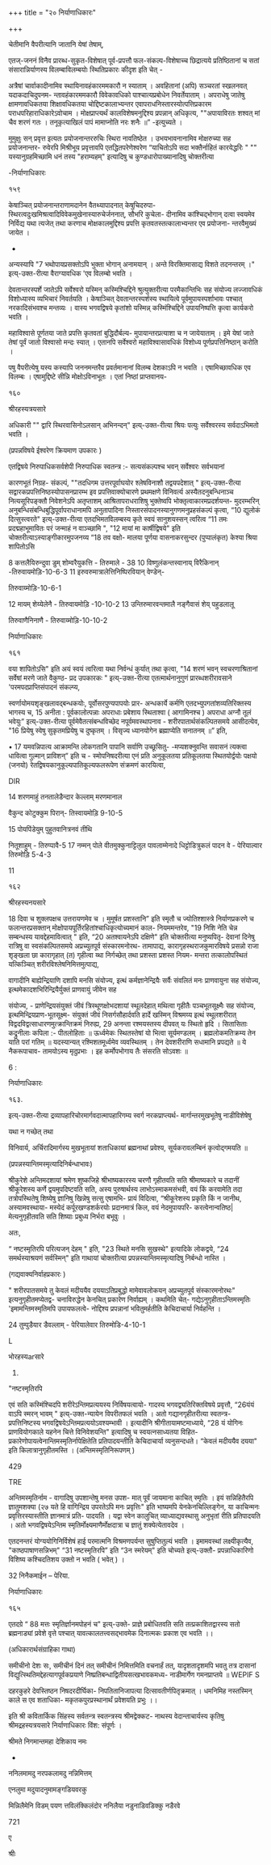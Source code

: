 +++
title = "२० निर्याणाधिकारः"

+++





चेतीमानि वैपरीत्यानि जातानि येषां तेषाम्,  

एतज्-जननं विनैव प्रारब्ध-सुकृत-विशेषात् पूर्व-प्रपत्तौ फल-संकल्प-विशेषाच्च छिद्रात्यये प्रतिष्ठितानां च सतां संसारान्निर्याणस्य विलम्बाविलम्बयोः स्थितिप्रकारः कीदृश इति चेत् - 

अत्रैषां चार्वाकादीनामिव स्थायिनावहंकारममकारौ न स्याताम् । अवहितानां (अपि) सञ्चरतां स्खलनवत् यदाकदाचिदुपनम- न्तावहंकारममकारौ विवेकावधिको पाश्चात्यप्रबोधेन निवर्तेयाताम् । अपराधेषु जातेषु क्षामणावधिकतया शिक्षावधिकतया चोद्दिष्टकालाभ्यन्तर एवापराधनिस्तारस्योत्पत्तिप्रकारम पराधपरिहाराधिकारेऽवोचाम । मोक्षप्राप्त्यर्थं कालविशेषमनुद्दिश्य प्रपन्नान् अधिकृत्य, ""अपायाविरतः शश्वत् मां चैव शरणं गतः । तनूकृत्याखिलं पापं मामाप्नोति नरः शनैः ॥” -इत्युच्यते । 

मुमुक्षुः सन् प्रवृत्त इत्यतः प्रयोजनान्तररुचिः स्थिरा नावतिष्ठेत । उभयभावनानामिव मोक्षरुच्या सह प्रयोजनान्तर- रुवेरपि मिश्रीभूय प्रवृत्तावपि एतद्धितपरेणेश्वरेण “याचितोऽपि सदा भक्तैर्नाहितं कारयेद्धरिः " "" यस्यानुग्रहमिच्छामि धनं तस्य "हराम्यहम्" इत्यादिषु च कुण्डधारोपाख्यानादिषु चोक्तरीत्या 

-निर्याणाधिकारः 

१५९ 

केषाञ्चित् प्रयोजनान्तराणामदानेन वैतथ्यापादनात् केषुचिदरुपा- स्थिरत्वदुःखमिश्रत्वादिविवेकमुखेनास्यारुचेर्जननात्, सौभरि कुचेला- दीनामिव कांश्चिद्भोगान् दत्वा स्वयमेव निर्विद्य यथा त्यजेत् तथा करणाच मोक्षकालमुद्दिश्य प्रपत्ति कृतवतस्तत्कालाभ्यन्तर एव प्रयोजना- न्तरवैमुख्यं जायेत । 

- 

अन्यस्यापि "7 भथोपायप्रसक्तोऽपि भुक्ता भोगान् अनामयान् । अन्ते विरक्तिमासाद्य विशते तदनन्तरम् ।" इत्य्-उक्त-रीत्या वैराग्यावधिक 'एव विलम्बो भवति । 

देवतान्तरस्पर्शे जातेऽपि सर्वेश्वरो यस्मिन् कस्मिश्चिद्दिने श्रुत्युक्तरीत्या परमैकान्तिभिः सह संयोज्य लज्जावधिकं विशोध्यास्य व्यभिचारं निवर्तयति । केषाञ्चित् देवतान्तरस्पर्शस्य स्थायित्वे पूर्वमुपायस्पर्शाभावः पश्चात् नरकादिसंभवश्च मन्तव्यः । वास्य भगवद्विषये कृतांशो यस्मिन्न् कस्मिंश्चिद्दिने उपायनिष्पत्ति कृत्वा कार्यकरो भवति । 

महाविश्वासे पूर्णतया जाते प्रपत्ति कृतवतां बुद्धिदौर्बल्य- मुपायान्तरप्रत्याशा च न जायेयाताम् । इमे येषां जाते तेषां पूर्वं जातो विश्वासो मन्दः स्यात् । एतानपि सर्वेश्वरो महाविश्वासावधिकं विशोध्य पूर्णप्रपत्तिनिष्ठान् करोति । 

पषु वैपरीत्येषु यस्य कस्यापि जननमन्तरैव प्रवर्तमानानां विलम्ब देशकाऽपि न भवति । एषामिच्छावधिक एव विलम्बः । एषामुद्दिष्टे सीन्नि मोक्षोऽविनाभूतः । एतां निष्ठां प्राप्तवानय- 

१६० 

श्रीरहस्यत्रयसारे 

अधिकारी "" द्वारि स्थिरवासिनोऽलसान् अभिनन्दन्" इत्य्-उक्त-रीत्या श्रियः पत्युः सर्वेश्वरस्य सर्वदाऽभिमतो भवति । 

(प्रपन्नविषये ईश्वरेण क्रियमाण उपकारः ) 

एतद्विषये निरुपाधिकसर्वशेपी निरुपाधिक स्वतन्त्र :- सत्यसंकल्पश्च भवन् सर्वेश्वरः सर्वभयानां 

कारणभूतं निग्रह- संकल्पं, ""तदधिगम उत्तरपूर्वाघयोर श्लेषविनाशौ तद्वयपदेशात् " इत्य्-उक्त-रीत्या सद्वारकप्रपत्तिनिष्ठस्योपासनप्रारम्भ इव प्रपत्तिवाक्योचारणे प्रथमक्षणे विनिवर्त्य अस्यैतदनुबन्धिनाञ्च नित्यसूरिपङ्क्तौ निवेशनेऽपि अतृप्ताशम् आश्रितापराधराशिषु भुक्तेष्वपि भोक्तृत्वाकारमप्रदर्शयन्त- मुदरम्भरिन् अनुबन्धिसंबन्धिबुद्धिपूर्वापराधानामपि अनुतापादिना निस्तारसंपादनस्यानुगणमनुप्रहसंकल्पं कृत्वा, “10 द्युलोकं दित्सुस्त्वरते" इत्य्-उक्त-रीत्या एतदभिमतविलम्बस्य कृते स्वयं सानुशयस्सन् त्वरित्व “11 तमः प्रदद्महाभूमावितः परं जन्माहं न वाञ्च्छामि ", "12 मायां मा कार्षीद्विषये" इति चोक्तरीत्याऽस्याङ्गीकारमुपजनय्य “18 तव वक्षो- मालया पूर्णया वासनाकरसुन्दर (पुप्पालंकृत) केश्या श्रिया शापितोऽसि 

8 कत्तलैयिरुन्दुवा डुम् शोम्वरैयुकत्ति - तिरुमाले - 38 10 विष्णुलंकन्तस्वानाय् विरैकिनान् -तिरुवायमोड़ि-10-6-3 11 इरुवरुमात्रालेत्तिनिष्पिरवियान् वेण्डेन्- 

तिरुवाय्मोड़ि-10-6-1 

12 मायम् शेय्येलेनै - तिरुवायमोड़ि -10-10-2 13 उन्तिरुमारवन्तमालै नङ्गैवासं शेय् पहुडलालू 

तिरुवाणैनिनाणै - तिरुवाय्मोड़ि-10-10-2 

निर्याणाधिकारः 

१६१ 

वया शापितोऽसि" इति अयं स्वयं त्वरित्वा यथा निर्वन्धं कुर्यात् तथा कृत्वा, "14 शरणं भवन् स्वचरणाश्रितानां सर्वेषां मरणे जाते वैकुण्ठ- प्रद उपकारकः " इत्य्-उक्त-रीत्या एतत्मार्थनानुगुणं प्रारब्धशरीरावसाने 'परमपदप्राप्तिसंपादनं संकल्प्य, 

स्वर्णायोमयशृङ्खलावद्बन्धकयोः, पूर्वोसरपुण्यपापयोः प्रार- अन्धकार्ये कर्मणि एतदभ्युपगतांशव्यतिरिक्तस्य भागस्य च, 15 अनीता : पूर्वकालोत्पन्नाः अपराधाः प्रबेशाय स्थिताश्वा ( आगामिनश्च ) अपराधा अग्नौ तूलं भवेयुः” इत्य्-उक्त-रीत्या पूर्वमेवैतत्संबन्धविच्छेद नपूर्वमवस्थापनाव - शरीरपातार्थसंकल्पितसमये आसीदत्येव, "16 प्रियेषु स्वेषु सुकृतमप्रियेषु च दुष्कृतम् । विसृज्य ध्यानयोगेन ब्रह्माप्येति सनातनम् ॥” इति, 

• 17 यमवन्निपात्य आक्रामन्ति लोकगतानि पापानि सर्वाणि उच्छूसितु- -मप्यशक्नुवन्ति सवासनं त्यक्त्वा धावित्वा गुल्मान् प्राविशन्” इति च - स्मोपनिषदरीत्या एनं प्रति अनुकूलतया प्रतिकूलतया स्थितयोर्द्वयोः पक्षयो (जनयो) रेतद्विषयकानुकूल्यपातिकूल्यफलरूपेण संक्रमणं कारयित्वा, 

DIR 

14 शरणमाहुं तनतालेडैन्दार केल्लाम् मरणमानाल 

वैकुन्द कोटुक्कुम पिरान्- तिस्वायमोड़ि 9-10-5 

15 पोयपिंडेयुम् पुहुतवानित्रनवं तीथि 

नितूशाहुम् - तिरुप्पावै-5 17 नम्मन् पोले वीतमुक्कुनाट्टिलुल पावलाम्मेनादे धिट्टोडित्रुकलं पादन वे - पेरियाल्वार तिरुमोड़ि 5-4-3 

11 

१६२ 

श्रीरहस्यनयसारे 

18 दिवा च शुक्लपक्षच उत्तरायणमेव च । मुमूर्षत प्रशस्तानि” इति स्मृतौ च ज्योतिश्शास्त्रे निर्याणप्रकरणे च फलान्तरप्रसक्तान् मोक्षोपायपूर्तिरहितांश्चाधिकृत्योच्यमानं काल- नियममन्तरेव, "19 निशि नेति चेन्न सम्बन्धस्य यावद्देहमावित्वात् " इति, “20 अतश्वायनेऽपि दक्षिणे" इति चोक्तरीत्या मनुष्यपितृ- देवानां दिनेषु रात्रिषु वा स्वसंकल्पितसमये अप्रच्युतपूर्व संस्कारमनोरथ- तामापाद्य, कारागृहस्थराजकुमारविषये प्रसन्नो राजा शृङ्खला छा कारागृहात् (त) गृहीत्वा य्था निर्गच्छेत् तथा प्रशस्ता प्रशस्त नियम- मन्तरा तत्कालोपस्थितं यत्किञ्चित् शरीरविश्लेषनिमित्तमुत्पाद्य, 

वागादीनि बाह्येन्द्रियाणि दशापि मनसि संयोज्य, इत्थं कर्मज्ञानेन्द्रियैः सर्वैः संवलितं मनः प्राणवायुना सह संयोज्य, इत्थमेकादशभिरिन्द्रियैर्युक्तं प्राणवायुं जीवेन सह 

संयोज्य, - प्राणेन्द्रियसंयुक्तं जीवं त्रिस्थूणक्षोभदशायां स्थूलदेहात् मथित्वा गृहीतैः पञ्चभूतसूक्ष्मैः सह संयोज्य, इत्थमिन्द्रियप्राण-भूतसूक्ष्म- संयुक्तं जीवं निसर्गसौहार्दवति हार्दे खस्मिन् विश्रमय्य इत्थं स्थूलशरीरात् विद्वदविद्वत्साधारणमुत्क्रान्तिक्रमं निरुह्य, 29 अनन्ता रश्मयस्तस्य दीपवत् यः स्थितो हृदि । सितासिताः कद्रुनीलाः कपिला :- पीतलोहिताः ॥ ऊर्ध्वमेकः स्थितस्तेषां यो भित्वा सूर्यमण्डलम् । ब्रह्मलोकमतिक्रम्य तेन याति परां गतिम् ॥ यदस्यान्यत् रश्मिशतमूर्ध्वमेव व्यवस्थितम् । तेन देवशरीराणि सधामानि प्रपद्यते ॥ ये नैकरूपाचाव- तामयोऽस्य मृदुप्रभाः । इह कर्मोपभोगाय तैः संसरति सोऽवशः ॥ 

6 : 

निर्याणाधिकारः 

१६३. 

इत्य्-उक्त-रीत्या द्रव्यापहारिचोरमार्गवदात्मापहारिगम्य स्वर्ग नरकप्राप्त्यर्थ- मार्गान्तरमुखभूतेषु नाडीविशेषेषु 

यथा न गच्छेत् तथा 

विनिवार्य, अर्चिरादिमार्गस्य मुखभूतायां शताधिकायां ब्रह्मनाथां प्रवेश्य, सूर्यकरावलम्बिनं कृत्वोद्गमयति ॥ 

(प्रपन्नस्यान्तिमस्मृत्यादिनिर्बन्धाभावः) 

श्रीकुरेशे अन्तिमदशायां श्रमेण शुष्कजिहे श्रीभाष्यकारस्य चरणौ गृहीतवति सति श्रीमाष्यकारे च तदानीं श्रीकूरेशस्य कर्णे द्वयमुपदिष्टवति सति, अस्य पुरुषार्थस्य लाभोऽस्माकमसंभवी, वयं किं करवामेति तदा तत्रोपस्थितेषु शिष्येषु ज्ञानिषु खिन्नेषु सत्सु एषामभि- प्रायं विदित्वा, “श्रीकूरेशस्य प्रकृति किं न जानीथ, अस्यामवस्थाया- मस्येदं कर्पूरखण्डशर्करयोः प्रदानमात्रं किल, वयं नेदमुपायपरि- करत्वेनान्वतिष्ठ| मेत्यनुगृहीतवति सति शिष्याः प्रबुध्य निर्भरा बभूवुः । 

अतः, 

“ नष्टस्मृतिरपि परित्यजन् देहम् " इति, "23 स्थिते मनसि सुखस्थे" इत्यादिके लोकद्वये, “24 समर्थस्याश्रयणं सर्वस्मिन्" इति गाथायां चोक्तरीत्या प्रपन्नस्यान्तिमस्मृत्यादिषु निर्बन्धो नास्ति । 

(गद्यवाक्यनिर्वाहप्रकारः ) 

" शरीरपातसमये तु केवलं मदीययैव दययाऽतिप्रबुद्धो मामेवावलोकयन् अप्रच्युतपूर्व संस्कारमनोरथः" इत्यनुगृहीतमप्येतद्व- चनाविरुद्धेन केनचित् प्रकारेण निर्वाह्यम् । कथमिति चेत्- गद्येऽनुगृहीताऽन्तिमस्मृतिः 'इमामन्तिमस्मृतिमपि उपायफलत्वे- नोद्दिश्य प्रपन्नानां भवितुमर्हतीति केचिदाचार्या निर्वहन्ति । 

24 तुम्पुडैयार डैवल्लाम् - पेरियालेवार तिरुमोडि-4-10-1 

L 

भोरहस्यarसारे 

1.  

"नष्टस्मृतिरपि 

एवं सति कस्मिंश्चिदपि शरीरेऽन्तिमप्रत्ययस्य निर्विषयत्वायो- गादस्य भगवद्व्यतिरिक्तविषये प्रवृत्तौ, “26यंयं वाऽपि स्मरन् भावम् " इत्य्-उक्त-न्यायेन विपरीतफलं भवति । अतो गद्यानगृहीतरीत्या स्वतन्त्र- प्रपत्तिनिष्टस्य भगवद्विषयेऽन्तिमप्रत्ययोऽवश्यम्भावी । इत्यादीनि श्रीगीतायामष्टमाध्याये, “28 यं योगिनः प्राणवियोगकाले यहनेन चित्ते विनिवेशयन्ति" इत्यादिषु च स्वयत्नसाध्यतया विहित- प्रकारेणोपायत्वेनान्तिमस्मृतिर्नापेक्षितेति प्रतिपादयन्तीति केचिदाचार्या व्यनुसन्दधते। “केवलं मदीययैव दयया" इति किलात्रानुगृहीतमस्ति । (अन्तिमस्मृतिनिरूपणम् ) 

429 

TRE 

अन्तिमस्मृतिर्नाम - वागादिषु उपशान्तेषु मनस उपश- मात् पूर्वं जायमाना काचित् स्मृतिः । इयं सन्निहितैरपि ज्ञातुमशक्या (२७ यते हि वागिन्द्रिय उपरतेऽपि मनः प्रवृत्तिः" इति भाष्यमपि येनकेनचिल्लिङ्गेन, या काचिन्मनः प्रवृत्तिरस्यास्तीति ज्ञानमात्रं प्रति- पादयति । यद्वा स्वेन कालुचित् व्याध्याद्यवस्थासु अनुभृतां रीति प्रतिपादयति । अतो भगवद्विषयेऽन्तिम स्मृतिर्मोक्ष्यमाणैर्मोक्षदात्रा च ज्ञातुं शक्येत्येतावदेव । 

एतदनन्तरं योग्ययोगिनिर्विशेषं हाई परमात्मनि विश्रमणपर्यन्त सुषुप्तितुल्यं भवति । इमामवस्थां लक्ष्यीकृत्यैव, "काष्ठपाषाणसन्निभम्" “31 नष्टस्मृतिरपि” इति “3न स्मरेयम्" इति चोच्यते इत्य्-उक्तौ- प्रपन्नाधिकारिणो विशिष्य कश्चिदतिशय उक्तो न भवति ( भवेत् ) । 

32 निनैकमाईन – पेरिया. 

निर्याणाधिकारः 

१६५ 

एतदग्रे “ 88 मत्तः स्मृतिर्ज्ञानमपोहनं च" इत्य्-उक्ते- प्राज्ञे प्रबोधितवति सति तत्प्रकाशितद्वारस्य सतो ब्रह्मनाड्यां प्रवेशे वृत्ते पश्चात् यावत्कालतत्त्वसद्भावमेक दिनात्मकः प्रकाश एव भवति ।। 

(अधिकारार्थसंग्राहिका गाथा) 

समीचीनो देशः सः, समीचीनं दिनं तत् समीचीनं निमित्तमिति वचनार्हं तत्, यादृशतादृशमपि भवतु तत्र दासानां विद्युत्स्थितिमद्देहत्यागपूर्वकप्रयाणे निष्प्रतिबन्धाद्वितीयसत्खभावकमध्य- नाडीमार्गेण गमनप्राप्तये ॥ WEPIF S 

दहरकुहरे देवस्तिष्ठन निषदरदीर्घिका- निपतितानिजापत्या दित्सावतीर्णपितृक्रमात् । धमनिमिह नस्तस्मिन् काले स एव शताधिका- मकृतकपुरप्रस्थानार्थं प्रवेशयति प्रभुः ।। 

इति श्री कवितार्किक सिंहस्य सर्वतन्त्र स्वतन्त्रस्य श्रीमद्वेक्कट- नाथस्य वेदान्ताचार्यस्य कृतिषु श्रीमद्रहस्यत्रयसारे निर्याणाधिकारः विंश: संपूर्णः । 

श्रीमते निगमान्तमहा देशिकाय नमः 

- 

ननिलमामदु नरपकलामदु नन्निमित्तम् 

एनलुमा मदुयादनुमामङ्गडियवरकु 

मिन्निलैमेनि विडम् पयण त्तविलंक्किलंदोर ननिलैया नडुनाडिवडिक्कु नडैरवे 

721 

ए 

श्रीः 
